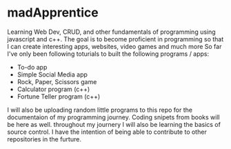 # madApprentice
Learning Web Dev, CRUD, and other fundamentals of programming using javascript and c++. 
The goal is to become proficient in programming so that I can create interesting apps, websites, video games and much more
So far I've only been following toturials to built the following programs / apps:
- To-do app
- Simple Social Media app 
- Rock, Paper, Scissors game
- Calculator program (c++)
- Fortune Teller program (c++) 

I will also be uploading random little programs to this repo for the documentaion of my programming journey.
Coding snipets from books will be here as well. 
throughout my journery I will also be learning the basics of source control. 
I have the intention of being able to contribute to 
other repositories in the furture. 